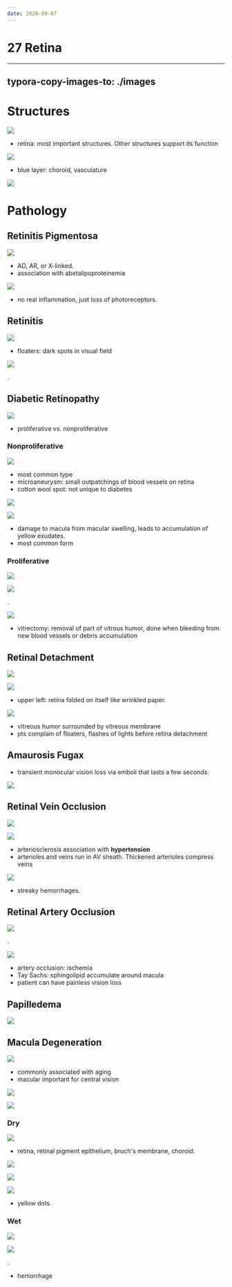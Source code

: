 ```yaml
---
date: 2020-09-07
---
```


# 27 Retina
---

## typora-copy-images-to: ./images

# Structures

<!-- retina and macula are, where, contains. What is choroid.. -->

![](https://photos.thisispiggy.com/file/wikiFiles/BXmyiOW.jpg)

- retina: most important structures. Other structures support its function

![](https://photos.thisispiggy.com/file/wikiFiles/S6MAJkP.jpg)

- blue layer: choroid, vasculature

<!-- fundoscopy is.. -->

![](https://photos.thisispiggy.com/file/wikiFiles/kELJ1VW.jpg)

# Pathology

## Retinitis Pigmentosa

<!-- retinitis pigmentosa is, cause, symptoms, prognosis -->

![](https://photos.thisispiggy.com/file/wikiFiles/0omc71p.jpg)

- AD, AR, or X-linked.
- association with abetalipoproteinemia

<!-- retinitis pigmentosa fundoscopy -->

![](https://photos.thisispiggy.com/file/wikiFiles/0glig8q.jpg)

- no real inflammation, just loss of photoreceptors.

## Retinitis

<!-- retinitis is, symptoms, causes.. -->

![](https://photos.thisispiggy.com/file/wikiFiles/y3wMLbX.jpg)

- floaters: dark spots in visual field

<!-- retinitis fundoscopy -->

![](https://photos.thisispiggy.com/file/wikiFiles/zwNf03I.jpg)

.

## Diabetic Retinopathy

<!-- diabetic retinopathy cause, 2 types.. -->

![](https://photos.thisispiggy.com/file/wikiFiles/qeYqRSo.jpg)

- proliferative vs. nonproliferative

### Nonproliferative

<!-- nonproliferative diabetic retinopathy epidemiology, fundoscopy -->

![](https://photos.thisispiggy.com/file/wikiFiles/ys40iTb.jpg)

- most common type
- microaneurysm: small outpatchings of blood vessels on retina
- cotton wool spot: not unique to diabetes

![](https://photos.thisispiggy.com/file/wikiFiles/NoFm5Sy.jpg)

![](https://photos.thisispiggy.com/file/wikiFiles/GMVGXiu.jpg)

- damage to macula from macular swelling, leads to accumulation of yellow exudates.
- most common form

### Proliferative

<!-- proliferative diabetic retinopathy pathogenesis, result.. -->

![](https://photos.thisispiggy.com/file/wikiFiles/Ofjm75U.jpg)

<!-- proliferative retinopathy fundoscopy -->

![](https://photos.thisispiggy.com/file/wikiFiles/eWDO2ll.jpg)

.

<!-- proliferative diabetic retinopathy treatment.. -->

![](https://photos.thisispiggy.com/file/wikiFiles/6mgzVQC.jpg)

- vitrectomy: removal of part of vitrous humor, done when bleeding from new blood vessels or debris accumulation

## Retinal Detachment

<!-- retinal detachment is, result.. -->

![](https://photos.thisispiggy.com/file/wikiFiles/rRtzfCk.jpg)

<!-- retinal detachment fundoscopy -->

![](https://photos.thisispiggy.com/file/wikiFiles/LhC17rw.jpg)

- upper left: retina folded on itself like wrinkled paper.

<!-- retinal detachment preceding symptoms, pathogenesis.. -->

![](https://photos.thisispiggy.com/file/wikiFiles/PsSt3wD.jpg)

- vitreous humor surrounded by vitreous membrane
- pts complain of floaters, flashes of lights before retina detachment

## Amaurosis Fugax

<!-- amaurosis fugax is -->

- transient monocular vision loss via emboli that lasts a few seconds.

<!-- retinal detachment risk factors.. -->

![](https://photos.thisispiggy.com/file/wikiFiles/026Etzm.jpg)

## Retinal Vein Occlusion

<!-- retinal vein occlusion cause, pathogenesis, 2 types.. -->

![](https://photos.thisispiggy.com/file/wikiFiles/ap5v9e2.jpg)

![](https://photos.thisispiggy.com/file/wikiFiles/x0k8B47.jpg)

- arteriosclerosis association with **hypertension**
- arterioles and veins run in AV sheath. Thickened arterioles compress veins

<!-- retinal vein occlusion fundoscopy -->

![](https://photos.thisispiggy.com/file/wikiFiles/ZfamYMu.jpg)

- streaky hemorrhages.

## Retinal Artery Occlusion

<!-- retinal artery occlusion causes, result, fundoscopy -->

![](https://photos.thisispiggy.com/file/wikiFiles/0M6Smkb.jpg)

.

![](https://photos.thisispiggy.com/file/wikiFiles/qjGZJjn.jpg)

- artery occlusion: ischemia
- Tay Sachs: sphingolipid accumulate around macula
- patient can have painless vision loss

## Papilledema

<!-- papilledema is, cause, fundoscopy.. -->

![](https://photos.thisispiggy.com/file/wikiFiles/FcSyK4q.jpg)

## Macula Degeneration

<!-- macula degeneration is, 2 symptomatic types.. -->

![](https://photos.thisispiggy.com/file/wikiFiles/RpYAgE2.jpg)

- commonly associated with aging
- macular important for central vision

![](https://photos.thisispiggy.com/file/wikiFiles/Wuzk8PG.jpg)

<!-- macular degeneration dry vs wet onset and epidemiology.. -->

![](https://photos.thisispiggy.com/file/wikiFiles/z884Z9w.jpg)

### Dry

<!-- Macular degeneration, layers affected.. -->

![](https://photos.thisispiggy.com/file/wikiFiles/qyIrQUj.jpg)

- retina, retinal pigment epithelium, bruch's membrane, choroid:

![](https://photos.thisispiggy.com/file/wikiFiles/lrzgVtv.jpg)

<!-- dry macular degeneration pathogenesis, symptoms, treatment.. -->

![](https://photos.thisispiggy.com/file/wikiFiles/HUdmXL4.jpg)

<!-- dry macular degeneration fundoscopy -->

![](https://photos.thisispiggy.com/file/wikiFiles/oCP7Xv8.jpg)

- yellow dots.

### Wet

<!-- wet macular degeneration pathogenesis, treatment.. -->

![](https://photos.thisispiggy.com/file/wikiFiles/wBVLWsa.jpg)

<!-- wet macular degeneration fundoscopy -->

![](https://photos.thisispiggy.com/file/wikiFiles/2uC06zZ.jpg)

.

- hemorrhage
